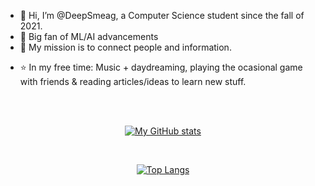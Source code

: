 - 👋 Hi, I’m @DeepSmeag, a Computer Science student since the fall of 2021.
- 👀 Big fan of ML/AI advancements
- 💞️ My mission is to connect people and information.
<!--- 📫---> 
- ⭐ In my free time: Music + daydreaming, playing the ocasional game with friends & reading articles/ideas to learn new stuff.
<!---
DeepSmeag/DeepSmeag is a ✨ special ✨ repository because its `README.md` (this file) appears on your GitHub profile.
You can click the Preview link to take a look at your changes.
--->
</br>
</br>
<div align="center">

[![My GitHub stats](https://github-readme-stats.vercel.app/api?username=DeepSmeag&show_icons=true&count_private=true&theme=radical)](https://github.com/DeepSmeag)

</br>

[![Top Langs](https://github-readme-stats.vercel.app/api/top-langs/?username=DeepSmeag&layout=compact&theme=radical)](https://github.com/DeepSmeag)

</div>
